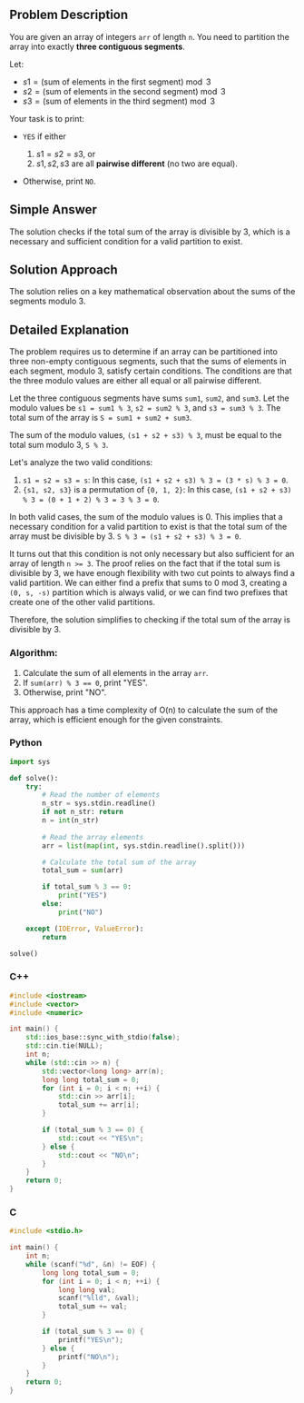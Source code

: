 ## Problem Description

You are given an array of integers `arr` of length `n`.
You need to partition the array into exactly **three contiguous segments**.

Let:

* $s1 = \left(\text{sum of elements in the first segment}\right) \bmod 3$
* $s2 = \left(\text{sum of elements in the second segment}\right) \bmod 3$
* $s3 = \left(\text{sum of elements in the third segment}\right) \bmod 3$

Your task is to print:

* `YES` if either

  1. $s1 = s2 = s3$, or
  2. $s1, s2, s3$ are all **pairwise different** (no two are equal).
* Otherwise, print `NO`.

## Simple Answer

The solution checks if the total sum of the array is divisible by 3, which is a necessary and sufficient condition for a valid partition to exist.

## Solution Approach

The solution relies on a key mathematical observation about the sums of the segments modulo 3.

## Detailed Explanation

The problem requires us to determine if an array can be partitioned into three non-empty contiguous segments, such that the sums of elements in each segment, modulo 3, satisfy certain conditions. The conditions are that the three modulo values are either all equal or all pairwise different.

Let the three contiguous segments have sums `sum1`, `sum2`, and `sum3`. Let the modulo values be `s1 = sum1 % 3`, `s2 = sum2 % 3`, and `s3 = sum3 % 3`. The total sum of the array is `S = sum1 + sum2 + sum3`.

The sum of the modulo values, `(s1 + s2 + s3) % 3`, must be equal to the total sum modulo 3, `S % 3`.

Let's analyze the two valid conditions:
1.  `s1 = s2 = s3 = s`: In this case, `(s1 + s2 + s3) % 3 = (3 * s) % 3 = 0`.
2.  `{s1, s2, s3}` is a permutation of `{0, 1, 2}`: In this case, `(s1 + s2 + s3) % 3 = (0 + 1 + 2) % 3 = 3 % 3 = 0`.

In both valid cases, the sum of the modulo values is 0. This implies that a necessary condition for a valid partition to exist is that the total sum of the array must be divisible by 3.
`S % 3 = (s1 + s2 + s3) % 3 = 0`.

It turns out that this condition is not only necessary but also sufficient for an array of length `n >= 3`. The proof relies on the fact that if the total sum is divisible by 3, we have enough flexibility with two cut points to always find a valid partition. We can either find a prefix that sums to 0 mod 3, creating a `(0, s, -s)` partition which is always valid, or we can find two prefixes that create one of the other valid partitions.

Therefore, the solution simplifies to checking if the total sum of the array is divisible by 3.

### Algorithm:

1.  Calculate the sum of all elements in the array `arr`.
2.  If `sum(arr) % 3 == 0`, print "YES".
3.  Otherwise, print "NO".

This approach has a time complexity of O(n) to calculate the sum of the array, which is efficient enough for the given constraints.

### Python
```python
import sys

def solve():
    try:
        # Read the number of elements
        n_str = sys.stdin.readline()
        if not n_str: return
        n = int(n_str)
        
        # Read the array elements
        arr = list(map(int, sys.stdin.readline().split()))

        # Calculate the total sum of the array
        total_sum = sum(arr)

        if total_sum % 3 == 0:
            print("YES")
        else:
            print("NO")

    except (IOError, ValueError):
        return

solve()
```

### C++
```cpp
#include <iostream>
#include <vector>
#include <numeric>

int main() {
    std::ios_base::sync_with_stdio(false);
    std::cin.tie(NULL);
    int n;
    while (std::cin >> n) {
        std::vector<long long> arr(n);
        long long total_sum = 0;
        for (int i = 0; i < n; ++i) {
            std::cin >> arr[i];
            total_sum += arr[i];
        }

        if (total_sum % 3 == 0) {
            std::cout << "YES\n";
        } else {
            std::cout << "NO\n";
        }
    }
    return 0;
}
```

### C
```c
#include <stdio.h>

int main() {
    int n;
    while (scanf("%d", &n) != EOF) {
        long long total_sum = 0;
        for (int i = 0; i < n; ++i) {
            long long val;
            scanf("%lld", &val);
            total_sum += val;
        }

        if (total_sum % 3 == 0) {
            printf("YES\n");
        } else {
            printf("NO\n");
        }
    }
    return 0;
}
```